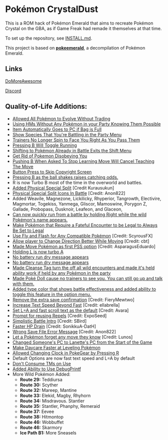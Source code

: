 # Pokémon CrystalDust

This is a ROM hack of Pokémon Emerald that aims to recreate Pokémon Crystal on the GBA, as if Game Freak had remade it themselves at that time.

To set up the repository, see [INSTALL.md](INSTALL.md).

This project is based on [**pokeemerald**](https://github.com/pret/pokeemerald), a decompilation of Pokémon Emerald.


## Links

[DoMoreAwesome](https://domoreaweso.me)

[Discord](https://discord.gg/gC6mEQB)


## Quality-of-Life Additions:

- [Allowed All Pokémon to Evolve Without Trading](https://github.com/pret/pokeemerald/wiki/Allow-All-Pokemon-to-Evolve-Without-Trading)
- [Using HMs Without Any Pokémon in your Party Knowing Them Possible](https://github.com/pret/pokeemerald/wiki/Use-HMs-Without-Any-Pokemon-in-your-Party-Knowing-Them)
- [Item Automatically Goes to PC if Bag is Full](https://github.com/pret/pokeemerald/wiki/Item-Automatically-Goes-to-PC-if-Bag-is-Full)
- [Show Species That You're Battling in the Party Menu](https://github.com/pret/pokeemerald/wiki/Show-Species-That-You're-Switching-For-in-the-Party-Menu)
- [Trainers No Longer Spin to Face You Right As You Pass Them](https://github.com/pret/pokeemerald/wiki/Trainers-No-Longer-Spin-to-Face-You-Right-As-You-Pass-Them)
- [Pressing B Will Toggle Running](https://github.com/pret/pokeemerald/wiki/Push-B-to-Toggle-Running-Shoes)
- [Shifting to Pokémon Already in Battle Exits the Shift Menu](https://github.com/pret/pokeemerald/wiki/Shifting-to-Pok%C3%A9mon-Already-in-Battle-Exits-the-Shift-Menu)
- [Get Rid of Pokemon Disobeying You](https://github.com/pret/pokeemerald/wiki/Get-Rid-of-Pokemon-Disobeying-You)
- [Pushing B When Asked To Stop Learning Move Will Cancel Teaching The Move](https://github.com/pret/pokeemerald/wiki/Pushing-B-When-Asked-To-Stop-Learning-Move-Will-Cancel-Teaching-The-Move)
- [Button Press to Skip Copyright Screen](https://github.com/pret/pokeemerald/wiki/Button-Press-to-Skip-Copyright-Screen)
- [Pressing B as the ball shakes raises catching odds.](https://github.com/pret/pokeemerald/wiki/Raise-Odds-of-Catching-a-Pokemon-by-Pressing-B-When-the-Ball-Shakes)
- R is now Turbo B most of the time in the overworld and battles.
- [Added Physical Special Split](https://github.com/pret/pokeemerald/wiki/add-physical-special-split) [Credit Kurausukun]
- [Physical Special Split Icons In Battle](https://www.pokecommunity.com/showpost.php?p=10527471) [Credit: Anon822]
- Added  Weavile, Magnezone, Lickilicky, Rhyperior, Tangrowth, Electivire, Magmortar, Togekiss, Yanmega, Gliscor, Mamoswine, Porygon Z, Gallade, Probopass, Dusknoir, Leafeon, and Glaceon,
- [Can now quickly run from a battle by holding Right while the wild Pokémon's name appears.](https://github.com/pret/pokeemerald/wiki/Quickly-Run-from-a-Battle-by-Holding-Right-While-the-Wild-Pok%C3%A9mon's-Name-Appears)
- [Make Pokémon that Require a Fateful Encounter to be Legal to Always Be Set to Legal](https://github.com/pret/pokeemerald/wiki/Make-Pokemon-that-Require-a-Fateful-Encounter-to-be-Legal-to-Always-Be-Set-to-Legal)
- [Use Fly and Flash for Any Compatible Pokémon](https://www.pokecommunity.com/showpost.php?p=10420068) [Credit: ScyrousFX]
- [Allow player to Change Direction Better While Moving](https://www.pokecommunity.com/showpost.php?p=10402610)  [Credit: cbt]
- [Made Move Pokémon as first PSS option](https://www.pokecommunity.com/showpost.php?p=10065761) [Credit: AsparagusEduardo]
- [Holding L is now turbo A](https://github.com/pret/pokeemerald/wiki/Make-L-Button-Be-Turbo-A-When-L=A-Option-Is-Set)
- [No battery run dry message appears](https://github.com/pret/pokeemerald/wiki/Get-Rid-of-Battery-Run-Dry-Error-Message)
- [No battery run dry message appears](https://github.com/pret/pokeemerald/wiki/Get-Rid-of-Battery-Run-Dry-Error-Message)
- [Made Cleanse Tag turn the off all wild encounters and made it's held ability work if held by any Pokémon in the party](https://github.com/pret/pokeemerald/wiki/Make-Cleanse-Tag-Avoid-All-Wild-Encounters-and-Usable-If-Held-By-Anyone-in-Your-Party;-Make-PokeDoll-Do-the-Same-for-Trainers-Seeing-You)
- [Made Poké Doll cause no trainers to see you. You can still go up and talk with them.](https://github.com/pret/pokeemerald/wiki/Make-Cleanse-Tag-Avoid-All-Wild-Encounters-and-Usable-If-Held-By-Anyone-in-Your-Party;-Make-PokeDoll-Do-the-Same-for-Trainers-Seeing-You)
- [Added type color that shows battle effectiveness and added ability to toggle this feature in the option menu.](https://github.com/pret/pokeemerald/wiki/Show-Type-Effectiveness-In-Battle-Using-Pre-Existing--Function-and-Disable-in-Option-Menu)
- [Remove the extra save confirmation](https://github.com/pret/pokeemerald/wiki/Remove-the-extra-save-confirmation) [Credit: FieryMewtwo] 
- [Increase Text Speed Beyond Fast](https://www.pokecommunity.com/showpost.php?p=10400198) [Credit: ellabrella]
- [Set L=A and fast scroll text as the default](https://www.pokecommunity.com/showpost.php?p=9967853&postcount=5) [Credit: Avara]
- [Prompt for reusing Repels](https://github.com/pret/pokeemerald/wiki/Prompt-for-reusing-Repels) [Credit: ExpoSeed]
- [Simplistic Battle Intro](https://www.pokecommunity.com/showpost.php?p=10473117) [Credit: SBird]
- [Faster HP Drain](https://github.com/pret/pokeemerald/wiki/Faster-HP-Drain) [Credit: SonikkuA-DatH]
- [Wrong Save File Error Message](https://www.pokecommunity.com/showpost.php?p=10449518) [Credit: Anon822]
- [Let a Pokémon forget any move they know](https://www.pokecommunity.com/showpost.php?p=10182839&postcount=119) [Credit: Lunos]
- [Changed Someone's PC to Lanette's PC from the Start of the Game](https://github.com/pret/pokeemerald/wiki/Change-Someone%27s-PC-to-Lanette%27s-PC-from-the-Start-of-the-Game)
- [Make Daycare Faster at Leveling Pokémon](https://github.com/pret/pokeemerald/wiki/Make-Daycare-Faster-at-Leveling-Pok%C3%A9mon)
- [Allowed Changing Clock in PokeGear by Pressing R](https://gitlab.com/devolov/crystaldust_fork/-/wikis/Allowed-Changing-Clock-in-PokeGear-by-Pressing-R)
- Default Options are now fast text speed and L=A by default
- [Don't Consume TMs on Use](https://github.com/pret/pokeemerald/wiki/Infinite-TM-usage#2-treat-tms-as-hms-in-the-bag)
- [Added Ability to Use DebugPrintf](https://github.com/pret/pokeemerald/commit/9b6b164aadd18052d9d44be03f3f851a909cf527#diff-e0cf5b28d9b6b600f0af2bc78e8fd30ec675fd731a5da86f0c4283ffc0e40176)
- More Wild Pokémon Added:
  - **Route 29:** Teddiursa
  - **Route 30:** Scyther
  - **Route 32:** Mareep, Mantine
  - **Route 33:** Elekid, Magby, Rhyhorn
  - **Route 34:** Misdravous. Stantler
  - **Route 35:** Stantler, Phanphy, Remeraid
  - **Route 37:** Eevee
  - **Route 38:** Hitmontop
  - **Route 46:** Wobbuffet
  - **Route 46:** Skarmory
  - **Ice Path B1:** More Sneasels